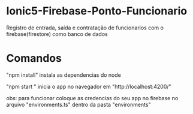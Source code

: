 # Ionic5-Firebase-Ponto-Funcionario


Registro de entrada, saída e contratação de funcionarios com o firebase(firestore) como banco de dados

# Comandos

"npm install" instala as dependencias do node

"npm start " inicia o app no navegador em "http://localhost:4200/"


obs: para funcionar coloque as credencias do seu app no firebase no arquivo "environments.ts" dentro da pasta "environments"
